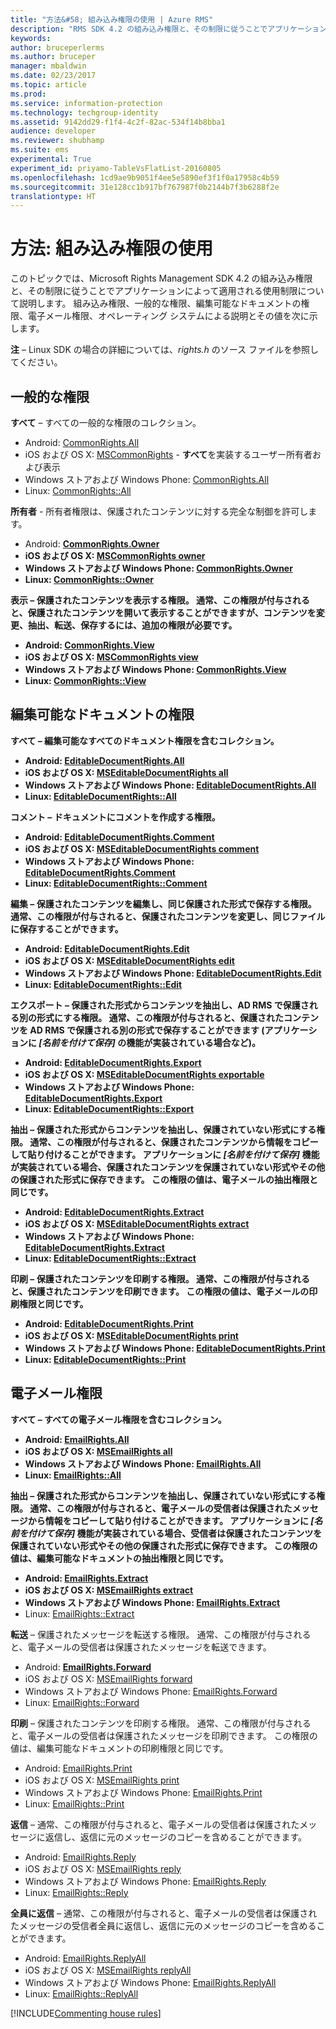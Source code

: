 ```yaml
---
title: "方法&#58; 組み込み権限の使用 | Azure RMS"
description: "RMS SDK 4.2 の組み込み権限と、その制限に従うことでアプリケーションによって適用される使用制限について説明します。"
keywords: 
author: bruceperlerms
ms.author: bruceper
manager: mbaldwin
ms.date: 02/23/2017
ms.topic: article
ms.prod: 
ms.service: information-protection
ms.technology: techgroup-identity
ms.assetid: 9142dd29-f1f4-4c2f-82ac-534f14b8bba1
audience: developer
ms.reviewer: shubhamp
ms.suite: ems
experimental: True
experiment_id: priyamo-TableVsFlatList-20160805
ms.openlocfilehash: 1cd9ae9b9051f4ee5e5890ef3f1f0a17958c4b59
ms.sourcegitcommit: 31e128cc1b917bf767987f0b2144b7f3b6288f2e
translationtype: HT
---
```

# <a name="how-to-use-built-in-rights"></a>方法: 組み込み権限の使用

このトピックでは、Microsoft Rights Management SDK 4.2 の組み込み権限と、その制限に従うことでアプリケーションによって適用される使用制限について説明します。 組み込み権限、一般的な権限、編集可能なドキュメントの権限、電子メール権限、オペレーティング システムによる説明とその値を次に示します。

**注** – Linux SDK の場合の詳細については、*rights.h* のソース ファイルを参照してください。

## <a name="common-rights"></a>一般的な権限

**すべて** – すべての一般的な権限のコレクション。
- Android: [CommonRights.All](https://msdn.microsoft.com/library/dn758258.aspx)
- iOS および OS X: [MSCommonRights](https://msdn.microsoft.com/library/dn758314.aspx) - **すべて**を実装するユーザー所有者および表示
- Windows ストアおよび Windows Phone: [CommonRights.All</strong>](https://msdn.microsoft.com/library/microsoft.rightsmanagement.commonrights.all.aspx)
- Linux: [CommonRights::All](http://azuread.github.io/rms-sdk-for-cpp/classrmscore_1_1modernapi_1_1CommonRights.html)

**所有者** - 所有者権限は、保護されたコンテンツに対する完全な制御を許可します。
- Android: [<strong>CommonRights.Owner](https://msdn.microsoft.com/library/dn758258.aspx)
- iOS および OS X: [MSCommonRights owner](https://msdn.microsoft.com/library/dn758314.aspx)
- Windows ストアおよび Windows Phone: [CommonRights.Owner](https://msdn.microsoft.com/library/microsoft.rightsmanagement.commonrights.owner.aspx)
- Linux: [CommonRights::Owner](http://azuread.github.io/rms-sdk-for-cpp/classrmscore_1_1modernapi_1_1CommonRights.html)

**表示** – 保護されたコンテンツを表示する権限。 通常、この権限が付与されると、保護されたコンテンツを開いて表示することができますが、コンテンツを変更、抽出、転送、保存するには、追加の権限が必要です。

- Android: [CommonRights.View](https://msdn.microsoft.com/library/dn758258.aspx)
- iOS および OS X: [MSCommonRights view](https://msdn.microsoft.com/library/dn758314.aspx)
- Windows ストアおよび Windows Phone: [CommonRights.View](https://msdn.microsoft.com/library/microsoft.rightsmanagement.commonrights.view.aspx)
- Linux: [CommonRights::View](http://azuread.github.io/rms-sdk-for-cpp/classrmscore_1_1modernapi_1_1CommonRights.html)</li>

 

## <a name="editable-document-rights"></a>編集可能なドキュメントの権限
**すべて** – 編集可能なすべてのドキュメント権限を含むコレクション。
- Android: [EditableDocumentRights.All](https://msdn.microsoft.com/library/dn758284.aspx)
- iOS および OS X: [MSEditableDocumentRights all](https://msdn.microsoft.com/library/dn758318.aspx)
- Windows ストアおよび Windows Phone: [EditableDocumentRights.All](https://msdn.microsoft.com/library/microsoft.rightsmanagement.editabledocumentrights.all.aspx)
- Linux: [EditableDocumentRights::All](http://azuread.github.io/rms-sdk-for-cpp/classrmscore_1_1modernapi_1_1EditableDocumentRights.html)

**コメント** – ドキュメントにコメントを作成する権限。
- Android: [EditableDocumentRights.Comment](https://msdn.microsoft.com/library/dn758284.aspx)
- iOS および OS X: [MSEditableDocumentRights comment](https://msdn.microsoft.com/library/dn758318.aspx)
- Windows ストアおよび Windows Phone: [EditableDocumentRights.Comment](https://msdn.microsoft.com/library/microsoft.rightsmanagement.editabledocumentrights.comment.aspx)
- Linux: [EditableDocumentRights::Comment](http://azuread.github.io/rms-sdk-for-cpp/classrmscore_1_1modernapi_1_1EditableDocumentRights.html)

**編集** – 保護されたコンテンツを編集し、同じ保護された形式で保存する権限。 通常、この権限が付与されると、保護されたコンテンツを変更し、同じファイルに保存することができます。
- Android: [EditableDocumentRights.Edit](https://msdn.microsoft.com/library/dn758284.aspx)
- iOS および OS X: [MSEditableDocumentRights edit](https://msdn.microsoft.com/library/dn758318.aspx)
- Windows ストアおよび Windows Phone: [EditableDocumentRights.Edit](https://msdn.microsoft.com/library/microsoft.rightsmanagement.editabledocumentrights.edit.aspx)
- Linux: [EditableDocumentRights::Edit](http://azuread.github.io/rms-sdk-for-cpp/classrmscore_1_1modernapi_1_1EditableDocumentRights.html)

**エクスポート** – 保護された形式からコンテンツを抽出し、AD RMS で保護される別の形式にする権限。 通常、この権限が付与されると、保護されたコンテンツを AD RMS で保護される別の形式で保存することができます (アプリケーションに *[名前を付けて保存]* の機能が実装されている場合など)。

- Android: [EditableDocumentRights.Export](https://msdn.microsoft.com/library/dn758284.aspx)
- iOS および OS X: [MSEditableDocumentRights exportable](https://msdn.microsoft.com/library/dn758318.aspx)
- Windows ストアおよび Windows Phone: [EditableDocumentRights.Export](https://msdn.microsoft.com/library/microsoft.rightsmanagement.editabledocumentrights.export.aspx)
- Linux: [EditableDocumentRights::Export](http://azuread.github.io/rms-sdk-for-cpp/classrmscore_1_1modernapi_1_1EditableDocumentRights.html)

**抽出** – 保護された形式からコンテンツを抽出し、保護されていない形式にする権限。 通常、この権限が付与されると、保護されたコンテンツから情報をコピーして貼り付けることができます。 アプリケーションに <em>[名前を付けて保存]</em> 機能が実装されている場合、保護されたコンテンツを保護されていない形式やその他の保護された形式に保存できます。 この権限の値は、電子メールの抽出権限と同じです。

- Android: [EditableDocumentRights.Extract](https://msdn.microsoft.com/library/dn758284.aspx)
- iOS および OS X: [MSEditableDocumentRights extract](https://msdn.microsoft.com/library/dn758318.aspx)
- Windows ストアおよび Windows Phone: [EditableDocumentRights.Extract](https://msdn.microsoft.com/library/microsoft.rightsmanagement.editabledocumentrights.extract.aspx)
- Linux: [EditableDocumentRights::Extract](http://azuread.github.io/rms-sdk-for-cpp/classrmscore_1_1modernapi_1_1EditableDocumentRights.html)

**印刷** – 保護されたコンテンツを印刷する権限。 通常、この権限が付与されると、保護されたコンテンツを印刷できます。 この権限の値は、電子メールの印刷権限と同じです。

- Android: [EditableDocumentRights.Print](https://msdn.microsoft.com/library/dn758284.aspx)
- iOS および OS X: [MSEditableDocumentRights print](https://msdn.microsoft.com/library/dn758318.aspx)
- Windows ストアおよび Windows Phone: [EditableDocumentRights.Print](https://msdn.microsoft.com/library/microsoft.rightsmanagement.editabledocumentrights.print.aspx)
- Linux: [EditableDocumentRights::Print](http://azuread.github.io/rms-sdk-for-cpp/classrmscore_1_1modernapi_1_1EditableDocumentRights.html)

 

## <a name="email-rights"></a>電子メール権限

**すべて** – すべての電子メール権限を含むコレクション。
- Android: [EmailRights.All](https://msdn.microsoft.com/library/dn758285.aspx)
- iOS および OS X: [MSEmailRights all](https://msdn.microsoft.com/library/dn758319.aspx)
- Windows ストアおよび Windows Phone: [EmailRights.All](https://msdn.microsoft.com/library/microsoft.rightsmanagement.emailrights.all.aspx)
- Linux: [EmailRights::All](http://azuread.github.io/rms-sdk-for-cpp/classrmscore_1_1modernapi_1_1EmailRights.html)

**抽出** – 保護された形式からコンテンツを抽出し、保護されていない形式にする権限。 通常、この権限が付与されると、電子メールの受信者は保護されたメッセージから情報をコピーして貼り付けることができます。 アプリケーションに <em>[名前を付けて保存]</em> 機能が実装されている場合、受信者は保護されたコンテンツを保護されていない形式やその他の保護された形式に保存できます。 この権限の値は、編集可能なドキュメントの抽出権限と同じです。

- Android: [EmailRights.Extract](https://msdn.microsoft.com/library/dn758285.aspx)
- iOS および OS X: [MSEmailRights extract](https://msdn.microsoft.com/library/dn758319.aspx)
- Windows ストアおよび Windows Phone: [EmailRights.Extract</strong>](https://msdn.microsoft.com/library/microsoft.rightsmanagement.emailrights.extract.aspx)
- Linux: [EmailRights::Extract](http://azuread.github.io/rms-sdk-for-cpp/classrmscore_1_1modernapi_1_1EmailRights.html)

**転送** – 保護されたメッセージを転送する権限。 通常、この権限が付与されると、電子メールの受信者は保護されたメッセージを転送できます。
- Android: [<strong>EmailRights.Forward</strong>](https://msdn.microsoft.com/library/dn758285.aspx)
- iOS および OS X: [MSEmailRights forward](https://msdn.microsoft.com/library/dn758319.aspx)
- Windows ストアおよび Windows Phone: [EmailRights.Forward](https://msdn.microsoft.com/library/microsoft.rightsmanagement.emailrights.forward.aspx)
- Linux: [EmailRights::Forward](http://azuread.github.io/rms-sdk-for-cpp/classrmscore_1_1modernapi_1_1EmailRights.html)

**印刷** – 保護されたコンテンツを印刷する権限。 通常、この権限が付与されると、電子メールの受信者は保護されたメッセージを印刷できます。 この権限の値は、編集可能なドキュメントの印刷権限と同じです。

- Android: [EmailRights.Print](https://msdn.microsoft.com/library/dn758285.aspx)
- iOS および OS X: [MSEmailRights print](https://msdn.microsoft.com/library/dn758319.aspx)
- Windows ストアおよび Windows Phone: [EmailRights.Print](https://msdn.microsoft.com/library/microsoft.rightsmanagement.emailrights.print.aspx)
- Linux: [EmailRights::Print](http://azuread.github.io/rms-sdk-for-cpp/classrmscore_1_1modernapi_1_1EmailRights.html)

**返信** – 通常、この権限が付与されると、電子メールの受信者は保護されたメッセージに返信し、返信に元のメッセージのコピーを含めることができます。

- Android: [EmailRights.Reply](https://msdn.microsoft.com/library/dn758285.aspx)
- iOS および OS X: [MSEmailRights reply](https://msdn.microsoft.com/library/dn758319.aspx)
- Windows ストアおよび Windows Phone: [EmailRights.Reply](https://msdn.microsoft.com/library/microsoft.rightsmanagement.emailrights.reply.aspx)
- Linux: [EmailRights::Reply](http://azuread.github.io/rms-sdk-for-cpp/classrmscore_1_1modernapi_1_1EmailRights.html)

**全員に返信** – 通常、この権限が付与されると、電子メールの受信者は保護されたメッセージの受信者全員に返信し、返信に元のメッセージのコピーを含めることができます。

- Android: [EmailRights.ReplyAll</strong>](https://msdn.microsoft.com/library/dn758285.aspx)
- iOS および OS X: [MSEmailRights replyAll](https://msdn.microsoft.com/library/dn758319.aspx)
- Windows ストアおよび Windows Phone: [EmailRights.ReplyAll](https://msdn.microsoft.com/library/microsoft.rightsmanagement.emailrights.replyall.aspx)
- Linux: [EmailRights::ReplyAll](http://azuread.github.io/rms-sdk-for-cpp/classrmscore_1_1modernapi_1_1EmailRights.html)

[!INCLUDE[Commenting house rules](../includes/houserules.md)]